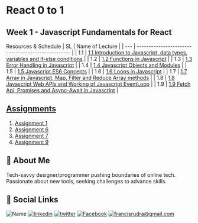 # React 0 to 1

## Week 1 - Javascript Fundamentals for React

Resources & Schedule
| SL | Name of Lecture |
| --- | -------------------------------------------------- |
| 1.1 | [1.1 Introduction to Javascript, data types, variables and if-else conditions](./1.1_Introduction_to_Javascript.pdf) |
| 1.2 | [1.2 Functions in Javascript](./1.2_Functions_in_Javascript.pdf) |
| 1.3 | [1.3 Error Handling in Javascript](./1.3_Error_Handlling_in_Javascript.pdf) |
| 1.4 | [1.4 Javascript Objects and Modules](./1.4_Javascript_Objects_and_Modules.pdf) |
| 1.5 | [1.5 Javascript ES6 Concepts](./1.5_Javascript_ES6_Concepts.pdf) |
| 1.6 | [1.6 Loops in Javascript](./1.6_Loops_in_Javascript.pdf) |
| 1.7 | [1.7 Array in Javascript, Map, Filter and Reduce Array methods](./1.7_Array_in_Javascript_Map_Filter_and_Reduce_Array_methods.pdf) |
| 1.8 | [1.8 Javascript Web APIs and Working of Javascript EventLoop](./1.8_Javascript_Web_APIs_and_Working_of_Javascript_EventLoop.pdf) |
| 1.9 | [1.9 Fetch Api, Promises and Async-Await in Javascript](./1.9_Fetch_Api_Promises_and_Async-Await_in_Javascript.pdf) |

## [Assignments](./Assignments/)

1. [Assignment 1](./Assignments/1.1_assignment.js)
2. [Assignment 6](./Assignments/1.6_assignment.js)
3. [Assignment 7](./Assignments/1.7_assignment.js)
4. [Assignment 9](./Assignments/1.9_assignment.js)

## 🚀 About Me

Tech-savvy designer/programmer pushing boundaries of online tech. Passionate about new tools, seeking challenges to advance skills.

## 🔗 Social Links

![Name](https://img.shields.io/badge/Name-Francis%20Rudra%20D%20Cruze-yellowgreen?style=for-the-badge)
[![linkedin](https://img.shields.io/badge/linkedin-0A66C2?style=for-the-badge&logo=linkedin&logoColor=white)](https://www.linkedin.com/in/rudradcruze)
[![twitter](https://img.shields.io/badge/twitter-1DA1F2?style=for-the-badge&logo=twitter&logoColor=white)](https://twitter.com/rudradcruze)
[![Facebook](https://img.shields.io/badge/facebook-4267B2?style=for-the-badge&logo=facebook&logoColor=white)](https://facebook.com/rudradcruze)
[![francisrudra@gmail.com](https://img.shields.io/badge/gmail-4267B2?style=for-the-badge&logo=gmail&logoColor=white)](mailto:francisrudra@gmail.com)

